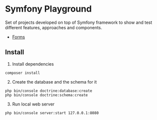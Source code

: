 # Symfony Playground
Set of projects developed on top of Symfony framework to show and test different features, approaches and components.

- [Forms](https://github.com/AAstakhov/symfony-playground/tree/master/forms)

## Install

1. Install dependencies
```
composer install
```

2. Create the database and the schema for it
```
php bin/console doctrine:database:create
php bin/console doctrine:schema:create
```

3. Run local web server
```
php bin/console server:start 127.0.0.1:8080
```

